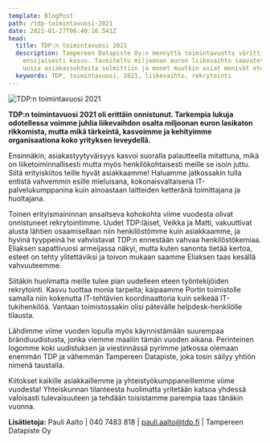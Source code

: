 ```yaml
---
template: BlogPost
path: /tdp-toimintavuosi-2021
date: 2022-01-27T06:40:16.541Z
head:
  title: TDP:n toimintavuosi 2021
  description: Tampereen Datapiste Oy:n mennyttä toimintavuotta väritti
    ensijaisesti kasvu. Tavoiteltu miljoonan euron liikevaihto saavutettiin,
    uusia asiakassuhteita solmittiin ja monet muutkin asiat menivät eteenpäin.
  keywords: TDP, toimintavuosi, 2021, liikevaihto, rekrytointi
---
```



![TDP:n toimintavuosi 2021](/assets/toimintavuosi-sloganilla.jpg)

**TDP:n toimintavuosi 2021 oli erittäin onnistunut. Tarkempia lukuja odotellessa voimme juhlia liikevaihdon osalta miljoonan euron lasikaton rikkomista, mutta mikä tärkeintä, kasvoimme ja kehityimme organisaationa koko yrityksen leveydellä.**

Ensinnäkin, asiakastyytyväisyys kasvoi suoralla palautteella mitattuna, mikä on liiketoiminnallisesti mutta myös henkilökohtaisesti meille se isoin juttu. Siitä erityiskiitos teille hyvät asiakkaamme! Haluamme jatkossakin tulla entistä vahvemmin esille mieluisana, kokonaisvaltaisena IT-palvelukumppanina kuin ainoastaan laitteiden ketteränä toimittajana ja huoltajana.

Toinen erityismaininnan ansaitseva kohokohta viime vuodesta olivat onnistuneet rekrytointimme. Uudet TDP:läiset, Veikka ja Matti, vakuuttivat alusta lähtien osaamisellaan niin henkilöstömme kuin asiakkaamme, ja hyvinä tyyppeinä he vahvistavat TDP:n ennestään vahvaa henkilöstökemiaa. Eliaksen sapattivuosi armeijassa näkyi, mutta kuten sanonta tietää kertoa, esteet on tehty ylitettäviksi ja toivon mukaan saamme Eliaksen taas kesällä vahvuuteemme.

Siitäkin huolimatta meille tulee pian uudelleen eteen työntekijöiden rekrytointi. Kasvu tuottaa monia tarpeita; kaipaamme Portin toimistolle samalla niin kokenutta IT-tehtävien koordinaattoria kuin selkeää IT-tukihenkilöä. Vantaan toimistossakin olisi pätevälle helpdesk-henkilölle tilausta.

Lähdimme viime vuoden lopulla myös käynnistämään suurempaa brändiuudistusta, jonka viemme maaliin tämän vuoden aikana. Perinteinen logomme koki uudistuksen ja viestinnässä pyrimme jatkossa olemaan enemmän TDP ja vähemmän Tampereen Datapiste, joka tosin säilyy yhtiön nimenä taustalla.

Kiitokset kaikille asiakkaillemme ja yhteistyökumppaneillemme viime vuodesta! Yhteiskunnan tilanteesta huolimatta yritetään katsoa yhdessä valoisasti tulevaisuuteen ja tehdään toisistamme parempia taas tänäkin vuonna.

**Lisätietoja:** Pauli Aalto | 040 7483 818 | pauli.aalto@tdp.fi | Tampereen Datapiste Oy